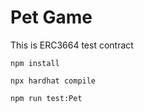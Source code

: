 # Pet Game

This is ERC3664 test contract

```
npm install
```

```
npx hardhat compile
```

```
npm run test:Pet
```
